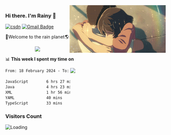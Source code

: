 <img  align='right' height="150" src="https://github.com/LikeRainDay/LikeRainDay/blob/master/pic/img_rain_1.gif?raw=true">



### Hi there. I'm Rainy :lemon:

[![csdn](https://img.shields.io/badge/-csdn-c14438?style=flat-square&logo=c&logoColor=white)](https://blog.csdn.net/qq_15807167)
[![Gmail Badge](https://img.shields.io/badge/-gmail-c14438?style=flat-square&logo=Gmail&logoColor=white&link=mailto:houshuai0816@gmail.com)](mailto:houshuai0816@gmail.com)

🚀Welcome to the rain planet🌎

<center>
<img align='center'  src="https://source.unsplash.com/user/rainyhehe/likes">
</center>

📊 **This week I spent my time on**

<img align='right'   width="300" src="https://github-readme-stats.vercel.app/api?username=LikeRainDay&show_icons=true&title_color=fff&icon_color=79ff97&text_color=9f9f9f&bg_color=151515&count_private=true">

<!--START_SECTION:waka-->

```txt
From: 18 February 2024 - To: 25 February 2024

JavaScript        6 hrs 27 mins   ██████████▒░░░░░░░░░░░░░░   41.78 %
Java              4 hrs 23 mins   ███████░░░░░░░░░░░░░░░░░░   28.48 %
XML               1 hr 56 mins    ███░░░░░░░░░░░░░░░░░░░░░░   12.53 %
YAML              40 mins         █░░░░░░░░░░░░░░░░░░░░░░░░   04.34 %
TypeScript        33 mins         █░░░░░░░░░░░░░░░░░░░░░░░░   03.59 %
```

<!--END_SECTION:waka-->

### Visitors Count
<img align="left" src = "https://profile-counter.glitch.me/LikeRainDay/count.svg" alt ="Loading">
